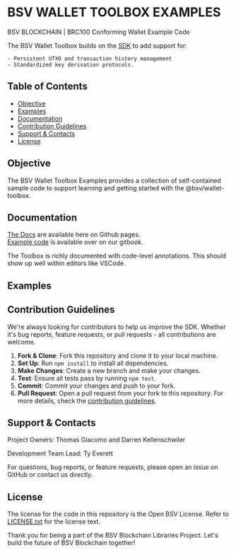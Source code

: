 # BSV WALLET TOOLBOX EXAMPLES

BSV BLOCKCHAIN | BRC100 Conforming Wallet Example Code

The BSV Wallet Toolbox builds on the [SDK](https://bitcoin-sv.github.io/ts-sdk) to add support for:

    - Persistent UTXO and transaction history management
    - Standardized key derivation protocols.

## Table of Contents

- [Objective](#objective)
- [Examples](#examples)
- [Documentation](#documentation)
- [Contribution Guidelines](#contribution-guidelines)
- [Support \& Contacts](#support--contacts)
- [License](#license)

## Objective

The BSV Wallet Toolbox Examples provides a collection of self-contained sample code to support learning and getting started with the @bsv/wallet-toolbox.

## Documentation

[The Docs](https://bitcoin-sv.github.io/wallet-toolbox) are available here on Github pages.  
[Example code](https://docs.bsvblockchain.org/guides/sdks/ts/examples) is available over on our gitbook.  

The Toolbox is richly documented with code-level annotations. This should show up well within editors like VSCode.  


## Examples


## Contribution Guidelines

We're always looking for contributors to help us improve the SDK. Whether it's bug reports, feature requests, or pull requests - all contributions are welcome.

1. **Fork & Clone**: Fork this repository and clone it to your local machine.
2. **Set Up**: Run `npm install` to install all dependencies.
3. **Make Changes**: Create a new branch and make your changes.
4. **Test**: Ensure all tests pass by running `npm test`.
5. **Commit**: Commit your changes and push to your fork.
6. **Pull Request**: Open a pull request from your fork to this repository.
For more details, check the [contribution guidelines](./CONTRIBUTING.md).

## Support & Contacts

Project Owners: Thomas Giacomo and Darren Kellenschwiler

Development Team Lead: Ty Everett

For questions, bug reports, or feature requests, please open an issue on GitHub or contact us directly.

## License

The license for the code in this repository is the Open BSV License. Refer to [LICENSE.txt](./LICENSE.txt) for the license text.

Thank you for being a part of the BSV Blockchain Libraries Project. Let's build the future of BSV Blockchain together!
